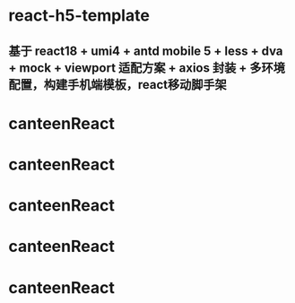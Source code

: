 # react-h5-template
## 基于 react18 + umi4 + antd mobile 5 + less + dva + mock + viewport 适配方案 + axios 封装 + 多环境配置，构建手机端模板，react移动脚手架
# canteenReact
# canteenReact
# canteenReact
# canteenReact
# canteenReact
